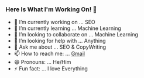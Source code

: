 ### Here Is What I'm Working On! 👋


- 🔭 I’m currently working on ... SEO
- 🌱 I’m currently learning ... Machine Learning
- 👯 I’m looking to collaborate on ... Machine Learning
- 🤔 I’m looking for help with ...  Anything
- 💬 Ask me about ... SEO & CopyWriting
- 📫 How to reach me: ... [Gmail](https://rahimimiladofficial@gmail.com)
- 😄 Pronouns: ... He/Him
- ⚡ Fun fact: ... I love Everything


